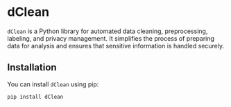 # dClean

`dClean` is a Python library for automated data cleaning, preprocessing, labeling, and privacy management. It simplifies the process of preparing data for analysis and ensures that sensitive information is handled securely.

## Installation

You can install `dClean` using pip:

```bash
pip install dClean
